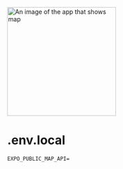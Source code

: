 
<img src="https://github.com/user-attachments/assets/11cb1216-734e-40bd-863e-f5e02140b2fb" width="250" title="An image of the app that shows map"/>

# .env.local

```
EXPO_PUBLIC_MAP_API=
```
